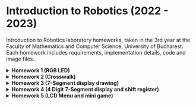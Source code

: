# Introduction to Robotics (2022 - 2023)
Introduction to Robotics laboratory homeworks, taken in the 3rd year at the Faculty of Mathematics and Computer Science, University of Bucharest. Each homework includes requirements, implementation details, code and image files.

<details>

<summary>
<b>
Homework 1 (RGB LED)
</b>
</summary>
<br>

#### Task:

A separate potentiometer is used in controlling each color of the RGB LED (Red, Green and Blue). The control is done with digital electronics (the values of the potentiometers are read with Arduino, and the corresponding mapped values are written to the pins connected to the led).

#### Components:
  * Arduino Uno microcontroller board
  * Breadboard
  * RBG LED
  * Potentiometers (x3)
  * Resistors and wires (per logic)

#### The showcase video can be found [here](https://www.youtube.com/watch?v=5kBeWEaKKo8).

#### Photo of the setup:
<img src="/homework_1/h1_photo.jpg?raw=true" width=65% height=65% />

</details>

<details>

<summary>
<b>
Homework 2 (Crosswalk)
</b>
</summary>
<br>

#### Task:

Building the traffic lights for a crosswalk. Two LEDs are used to represent the traffic lights for pedestrians (red and green) and three LEDs are used to represent the traffic lights for cars (red, yellow and green). By default, the system will show green for cars and red for pedestrians. The button has the role of signaling a request from pedestrians for crossing the street (it has no effect if the system is already processing such a request). The buzzer will emit a beeping sound when it's green for pedestrians. There are 4 states which the system goes through:
  * State 1 (default, reinstated after state 4 ends): green light for cars, red light for people, no sounds. Duration: indefinite, changed by pressing the button.
  * State 2 (initiated by counting down 8 seconds after a button press): yellow light for cars, red for people and no sounds. Duration: 3 seconds.
  * State 3 (initiated after state 2 ends): red for cars, green for people and a beeping sound from the buzzer at a constant interval. Duration: 8 seconds.
  * State 4 (initiated after state 3 ends): red for cars, blinking green for people and a beeping sound from the buzzer, at a constant interval, faster than the beeping in state 3. This state lasts 4 seconds.

#### Components:
  * Arduino Uno microcontroller board
  * Breadboard
  * LEDs (x5)
  * Button
  * Buzzer
  * Resistors and wires (per logic)
  
#### The showcase video can be found [here](https://youtu.be/8GogUdYh78w).

#### Photo of the setup:
<img src="/homework_2/h2_photo.jpg?raw=true" width=65% height=65% />

</details>

<details>

<summary>
<b>
Homework 3 (7-Segment display drawing)
</b>
</summary>
<br>

#### Task:

Switching the state (On/Off) of each segment individually. The selection of the segment for change is done by moving between segments using a joystick. The movement between segments is natural (meaning they can jump from the current position only to neighbours, but without passing through "walls"). There are 2 states which the system goes through:
  * State 1 (default, but also initiated after a button press in State 2): Current position blinking. Can use the joystick to move from one position to neighbours. Short pressing the button toggles state 2. Long pressing the button in state 1 resets the entire display by turning all the segments OFF and moving the current position to the decimal point.
  * State 2 (initiated after a button press in State 1): The current segment stops blinking, adopting the state of the segment before selection (On or Off). Toggling the Y axis changes the segment state from ON to OFF or from OFF to ON. Clicking the joystick saves the segment state and exit back to state 1.

#### Components:
  * Arduino Uno microcontroller board
  * Breadboard 
  * 7-segment display
  * Joystick
  * Resistors and wires (per logic)
  
#### The showcase video can be found [here](https://youtu.be/0XTXCiz0oZc).

#### Photo of the setup:
<img src="/homework_3/h3_photo.jpg?raw=true" width=65% height=65% />

</details>

<details>

<summary>
<b>
Homework 4 (4 Digit 7-Segment display and shift register)
</b>
</summary>
<br>

#### Task:

One joystick axis is used to move through the 4 digit 7 segment display digits. The blinking DP LED shows the current position. When pressing the joystick button, the current position becomes locked in (DP LED stops blinking) and the other joystick axis is used to increment or decrement the digit shown. The digits shown are represented in hex (from 0 to F). Pressing the button again will save the chosen digit and return to the display digit selection phase. When long pressing the button while in the selection phase, the display will reset showing '0' on all digits and the current position is set to the rightmost digit. 

#### Components:
  * Arduino Uno microcontroller board
  * Breadboard 
  * 4 Digit 7-segment display
  * 74hc595 shift register
  * Joystick
  * Resistors and wires
  
#### The showcase video can be found [here](https://youtu.be/PeTJ198FaDI).

#### Photo of the setup:
<img src="/homework_4/h4_photo.jpg?raw=true" width=65% height=65% />

</details>

<details>

<summary>
<b>
Homework 5 (LCD Menu and mini game)
</b>
</summary>
<br>

#### Task:

A game menu on the LCD. When powering up the system, a greeting message is shown for a few seconds. The menu contains the following categories: Play (starts the game), How to play (instructions), Settings, Highscore values, About section (author details and game title). When it comes to settings, it provides a name changing option, difficulty choosing, contrast control of the LCD, matrix and LCD brightness control and mute/unmute app sounds. As for the minigame, it's about a point which tries to 'eat food' spawned randomly on the map (which is the 8x8 LED matrix). Each food eaten increases score by 1. Score is shown on the LCD. To return to the menu, no action must be made for a few seconds.

#### Components:
  * Arduino Uno microcontroller board
  * Breadboard
  * LCD
  * MAX7219 Driver
  * 8x8 LED Matrix 
  * Joystick
  * Resistors and wires
  
#### The showcase video can be found [here](https://youtu.be/y6vWukHTHaw).

#### Photo of the setup:
<img src="/homework_5/h5_photo.jpg?raw=true" width=65% height=65% />

</details>

